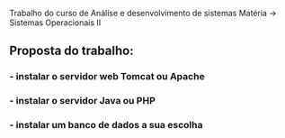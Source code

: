 Trabalho do curso de Análise e desenvolvimento de sistemas
Matéria -> Sistemas Operacionais II

## Proposta do trabalho:
### - instalar o servidor web Tomcat ou Apache
### - instalar o servidor Java ou PHP
### - instalar um banco de dados a sua escolha
